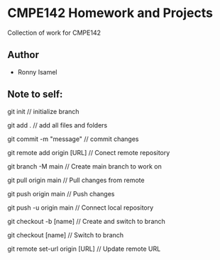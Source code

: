 # CMPE142 Homework and Projects

Collection of work for CMPE142


## Author
* Ronny Isamel


## Note to self:
git init                        // initialize branch

git add .                       // add all files and folders

git commit -m "message"         // commit changes

git remote add origin [URL]     // Conect remote repository

git branch -M main              // Create main branch to work on

git pull origin main            // Pull changes from remote

git push origin main            // Push changes

git push -u origin main         // Connect local repository

git checkout -b [name]          // Create and switch to branch

git checkout [name]             // Switch to branch 

git remote set-url origin [URL] // Update remote URL
